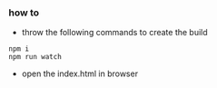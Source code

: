 ### how to
- throw the following commands to create the build
```
npm i
npm run watch
```

- open the index.html in browser

